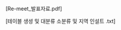 [Re-meet_발표자료.pdf]
<!-- (https://github.com/user-attachments/files/15812544/Re-meet_.pdf) -->
<a href="https://github.com/user-attachments/files/15812544/Re-meet_.pdf"></a>

[테이블 생셩 및 대분류 소분류 및 지역 인설트 .txt]
<!-- (https://github.com/user-attachments/files/15812563/default.txt) -->
<a href="https://github.com/user-attachments/files/15812563/default.txt"></a>
